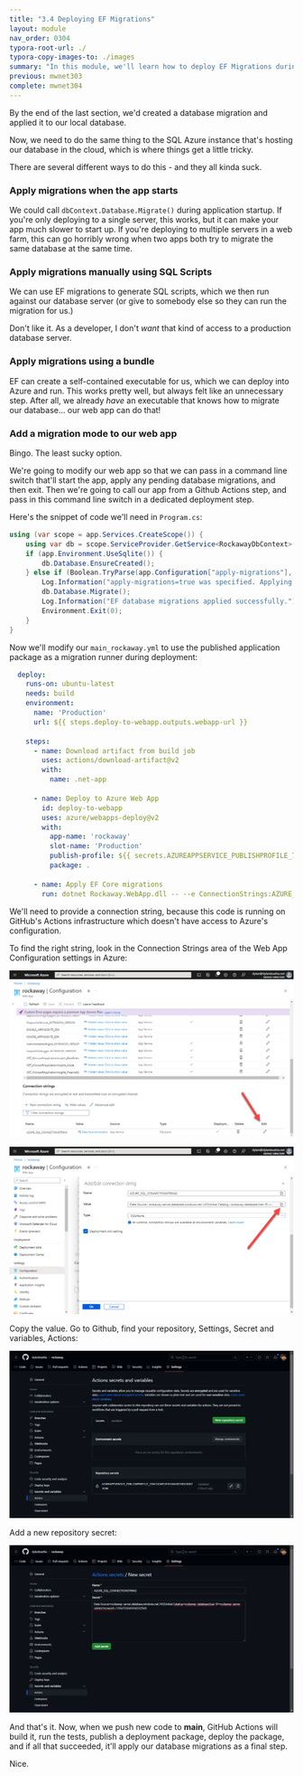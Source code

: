 ```yaml
---
title: "3.4 Deploying EF Migrations"
layout: module
nav_order: 0304
typora-root-url: ./
typora-copy-images-to: ./images
summary: "In this module, we'll learn how to deploy EF Migrations during our GitHub Actions deployment"
previous: mwnet303
complete: mwnet304
---
```


By the end of the last section, we'd created a database migration and applied it to our local database.

Now, we need to do the same thing to the SQL Azure instance that's hosting our database in the cloud, which is where things get a little tricky.

There are several different ways to do this - and they all kinda suck.

### Apply migrations when the app starts

We could call `dbContext.Database.Migrate()` during application startup. If you're only deploying to a single server, this works, but it can make your app much slower to start up. If you're deploying to multiple servers in a web farm, this can go horribly wrong when two apps both try to migrate the same database at the same time.

### Apply migrations manually using SQL Scripts

We can use EF migrations to generate SQL scripts, which we then run against our database server (or give to somebody else so they can run the migration for us.)

Don't like it. As a developer, I don't *want* that kind of access to a production database server.

### Apply migrations using a bundle

EF can create a self-contained executable for us, which we can deploy into Azure and run. This works pretty well, but always felt like an unnecessary step. After all, we already *have* an executable that knows how to migrate our database... our web app can do that!

### Add a migration mode to our web app

Bingo. The least sucky option.

We're going to modify our web app so that we can pass in a command line switch that'll start the app, apply any pending database migrations, and then exit. Then we're going to call our app from a Github Actions step, and pass in this command line switch in a dedicated deployment step.

Here's the snippet of code we'll need in `Program.cs`:

```csharp
using (var scope = app.Services.CreateScope()) {
	using var db = scope.ServiceProvider.GetService<RockawayDbContext>()!;
	if (app.Environment.UseSqlite()) {
		db.Database.EnsureCreated();
	} else if (Boolean.TryParse(app.Configuration["apply-migrations"], out var applyMigrations) && applyMigrations) {
		Log.Information("apply-migrations=true was specified. Applying EF migrations and then exiting.");
		db.Database.Migrate();
		Log.Information("EF database migrations applied successfully.");
		Environment.Exit(0);
	}
}
```

Now we'll modify our `main_rockaway.yml` to use the published application package as a migration runner during deployment:

```yaml
  deploy: 
    runs-on: ubuntu-latest 
    needs: build 
    environment: 
      name: 'Production' 
      url: ${{ steps.deploy-to-webapp.outputs.webapp-url }} 
 
    steps: 
      - name: Download artifact from build job 
        uses: actions/download-artifact@v2 
        with: 
          name: .net-app 
 
      - name: Deploy to Azure Web App 
        id: deploy-to-webapp 
        uses: azure/webapps-deploy@v2 
        with: 
          app-name: 'rockaway' 
          slot-name: 'Production' 
          publish-profile: ${{ secrets.AZUREAPPSERVICE_PUBLISHPROFILE_71369816C78847E78E5A0896E1B7E07D }} 
          package: . 
       
      - name: Apply EF Core migrations         
        run: dotnet Rockaway.WebApp.dll -- --e ConnectionStrings:AZURE_SQL_CONNECTIONSTRING="${{ secrets.AZURE_SQL_CONNECTIONSTRING }}" apply-migrations=true 
```

We'll need to provide a connection string, because this code is running on GitHub's Actions infrastructure which doesn't have access to Azure's configuration.

To find the right string, look in the Connection Strings area of the Web App Configuration settings in Azure:

![image-20231014001600448](images/image-20231014001600448.png)



![image-20231014001638437](images/image-20231014001638437.png)

Copy the value. Go to Github, find your repository, Settings, Secret and variables, Actions:

![image-20231014001752288](/images/image-20231014001752288.png)

Add a new repository secret:

![image-20231014001901659](images/image-20231014001901659.png)

And that's it. Now, when we push new code to **main**, GitHub Actions will build it, run the tests, publish a deployment package, deploy the package, and if all that succeeded, it'll apply our database migrations as a final step.

Nice.
